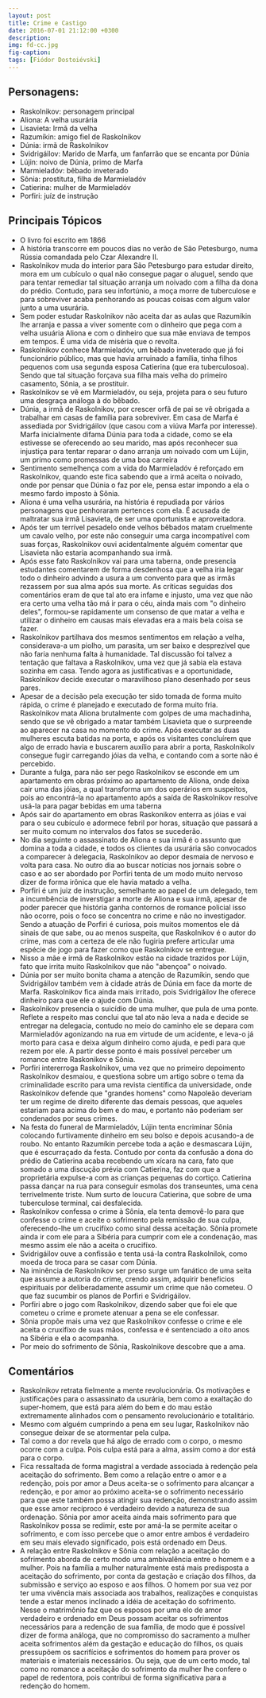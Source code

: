 ```yaml
---
layout: post
title: Crime e Castigo
date: 2016-07-01 21:12:00 +0300
description: 
img: fd-cc.jpg
fig-caption: 
tags: [Fiódor Dostoiévski]
---
```

 
## Personagens:
 
* Raskolnikov: personagem principal
* Aliona: A velha usurária
* Lisavieta: Irmã da velha
* Razumíkin: amigo fiel de Raskolnikov
* Dúnia: irmã de Raskolnikov
* Svidrigáilov: Marido de Marfa, um fanfarrão que se encanta por Dúnia
* Lújin: noivo de Dúnia, primo de Marfa
* Marmieladóv: bêbado inveterado
* Sônia: prostituta, filha de Marmieladóv
* Catierina: mulher de Marmieladóv
* Porfiri: juíz de instrução
 
## Principais Tópicos
 
* O livro foi escrito em 1866
* A história transcorre em poucos dias no verão de São Petesburgo, numa Rússia comandada pelo Czar Alexandre II.
* Raskolnikov muda do interior para São Petesburgo para estudar direito, mora em um cubículo o qual não consegue pagar o aluguel, sendo que para tentar remediar tal situação arranja um noivado com a filha da dona do prédio. Contudo, para seu infortúnio, a moça morre de tuberculose e para sobreviver acaba penhorando as poucas coisas com algum valor junto a uma usurária.
* Sem poder estudar Raskolnikov não aceita dar as aulas que Razumíkin lhe arranja e passa a viver somente com o dinheiro que pega com a velha usuária Aliona e com o dinheiro que sua mãe enviava de tempos em tempos. É uma vida de miséria que o revolta.
* Raskolnikov conhece Marmieladóv, um bêbado inveterado que já foi funcionário público, mas que havia arruinado a família, tinha filhos pequenos com usa segunda esposa Catierina (que era tuberculosoa). Sendo que tal situação forçava sua filha mais velha do primeiro casamento, Sônia, a se prostituir.
* Raskolnikov se vê em Marmieladóv, ou seja, projeta para o seu futuro uma desgraça análoga à do bêbado.
* Dúnia, a irmã de Raskolnikov, por crescer orfã de pai se vê obrigada a trabalhar em casas de família para sobreviver. Em casa de Marfa é assediada por Svidrigáilov (que casou com a viúva Marfa por interesse). Marfa inicialmente difama Dúnia para toda a cidade, como se ela estivesse se oferecendo ao seu marido, mas após reconhecer sua injustiça para tentar reparar o dano arranja um noivado com um Lújin, um primo como promessas de uma boa carreira
* Sentimento semelhença com a vida do Marmieladóv é reforçado em Raskolnikov, quando este fica sabendo que a irmã aceita o noivado, onde por pensar que Dúnia o faz por ele, pensa estar impondo a ela o mesmo fardo imposto à Sônia.
* Aliona é uma velha usurária, na história é repudiada por vários personagens que penhoraram pertences com ela. É acusada de maltratar sua irmã Lisavieta, de ser uma oportunista e aproveitadora.
* Após ter um terrível pesadelo onde velhos bêbados matam cruelmente um cavalo velho, por este não conseguir uma carga incompatível com suas forças, Raskolnikov ouvi acidentalmente alguém comentar que Lisavieta não estaria acompanhando sua irmã.
* Após esse fato Raskolnikov vai para uma taberna, onde presencia estudantes comentarem de forma desdenhosa que a velha iria legar todo o dinheiro advindo a usura a um convento para que as irmãs rezassem por sua alma após sua morte. As críticas seguidas dos comentários eram de que tal ato era infame e injusto, uma vez que não era certo uma velha tão má ir para o céu, ainda mais com "o dinheiro deles", formou-se rapidamente um consenso de que matar a velha e utilizar o dinheiro em causas mais elevadas era a mais bela coisa se fazer.
* Raskolnikov partilhava dos mesmos sentimentos em relação a velha, considerava-a um piolho, um parasita, um ser baixo e desprezível que não faria nenhuma falta à humanidade. Tal discussão foi talvez a tentação que faltava a Raskolnikov, uma vez que já sabia ela estava sozinha em casa. Tendo agora as justificativas e a oportunidade, Raskolnikov decide executar o maravilhoso plano desenhado por seus pares.
* Apesar de a decisão pela execução ter sido tomada de forma muito rápida, o crime é planejado e executado de forma muito fria. Raskolnikov mata Aliona brutalmente com golpes de uma machadinha, sendo que se vê obrigado a matar também Lisavieta que o surpreende ao aparecer na casa no momento do crime. Após executar as duas mulheres escuta batidas na porta, e após os visitantes concluírem que algo de errado havia e buscarem auxílio para abrir a porta, Raskolnikolv consegue fugir carregando jóias da velha, e contando com a sorte não é percebido.
* Durante a fulga, para não ser pego Raskolnikov se esconde em um apartamento em obras próximo ao apartamento de Aliona, onde deixa cair uma das jóias, a qual transforma um dos operários em suspeitos, pois ao encontrá-la no apartamento após a saída de Raskolnikov resolve usá-la para pagar bebidas em uma taberna
* Após sair do apartamento em obras Raskonikov enterra as jóias e vai para o seu cubículo e adormece febril por horas, situação que passará a ser muito comum no intervalos dos fatos se sucederão.
* No dia seguinte o assassinato de Aliona e sua irmã é o assunto que domina a toda a cidade, e todos os clientes da usurária são convocados a comparecer à delegacia, Raskolnikov ao depor desmaia de nervoso e volta para casa. No outro dia ao buscar notícias nos jornais sobre o caso e ao ser abordado por Porfiri tenta de um modo muito nervoso dizer de forma irônica que ele havia matado a velha.
* Porfiri é um juiz de instrução, semelhante ao papel de um delegado, tem a incumbência de inverstigar a morte de Aliona e sua irmã, apesar de poder parecer que história ganha contornos de romance policial isso não ocorre, pois o foco se concentra no crime e não no investigador. Sendo a atuação de Porfiri é curiosa, pois muitos momentos ele dá sinais de que sabe, ou ao menos suspeita, que Raskolnikov é o autor do crime, mas com a certeza de ele não fugiria prefere articular uma espécie de jogo para fazer como que Raskolnikov se entregue.
* Nisso a mãe e irmã de Raskolnikov estão na cidade trazidos por Lújin, fato que irrita muito Raskolnikov que não "abençoa" o noivado.
* Dúnia por ser muito bonita chama a atenção de Razumíkin, sendo que Svidrigáilov também vem à cidade atrás de Dúnia em face da morte de Marfa. Raskolnikov fica ainda mais irritado, pois Svidrigáilov lhe oferece dinheiro para que ele o ajude com Dúnia.
* Raskolnikov presencia o suicídio de uma mulher, que pula de uma ponte. Reflete a respeito mas conclui que tal ato não leva a nada e decide se entregar na delegacia, contudo no meio do caminho ele se depara com Marmieladóv agonizando na rua em virtude de um acidente, e leva-o já morto para casa e deixa algum dinheiro como ajuda, e pedi para que rezem por ele. A partir desse ponto é mais possível perceber um romance entre Raskonikov e Sônia.
* Porfiri intererroga Raskolnikov, uma vez que no primeiro depoimento Raskolnikov desmaiou, e questiona sobre um artigo sobre o tema da criminalidade escrito para uma revista científica da universidade, onde Raskolnikov defende que "grandes homens" como Napoleão deveriam ter um regime de direito diferente das demais pessoas, que aqueles estariam para acima do bem e do mau, e portanto não poderiam ser condenados por seus crimes.       
* Na festa do funeral de Marmieladóv, Lújin tenta encriminar Sônia colocando furtivamente dinheiro em seu bolso e depois acusando-a de roubo. No entanto Razumíkin percebe toda a ação e desmascara Lújin, que é escurraçado da festa. Contudo por conta da confusão a dona do prédio de Catierina acaba recebendo um xícara na cara, fato que somado a uma discução prévia com Catierina, faz com que a proprietária expulse-a com as crianças pequenas do cortiço. Catierina passa dançar na rua para conseguir esmolas dos transeuntes, uma cena terrivelmente triste. Num surto de loucura Catierina, que sobre de uma tuberculose terminal, cai desfalecida.
* Raskolnikov confessa o crime à Sônia, ela tenta demovê-lo para que confesse o crime e aceite o sofrimento pela remissão de sua culpa, oferecendo-lhe um crucifíxo como sinal dessa aceitação. Sônia promete ainda ir com ele para a Sibéria para cumprir com ele a condenação, mas mesmo assim ele não a aceita o crucifíxo.
* Svidrigáilov ouve a confissão e tenta usá-la contra Raskolnilok, como moeda de troca para se casar com Dúnia.
* Na iminência de Raskolnikov ser preso surge um fanático de uma seita que assume a autoria do crime, crendo assim, adquirir beneficios espirituais por deliberadamente assumir um crime que não cometeu. O que faz sucumbir os planos de Porfiri e Svidrigáilov. 
* Porfiri abre o jogo com Raskolnikov, dizendo saber que foi ele que cometeu o crime e promete atenuar a pena se ele confessar.
* Sônia propõe mais uma vez que Raskolnikov confesse o crime e ele aceita o cruxifíxo de suas mãos, confessa e é sentenciado a oito anos na Sibéria e ela o acompanha.
* Por meio do sofrimento de Sônia, Raskolnikove descobre que a ama.
 
## Comentários
 
* Raskolnikov retrata fielmente a mente revolucionária. Os motivações e justificações para o assassinato da usurária, bem como a exaltação do super-homem, que está para além do bem e do mau estão extremamente alinhados com o pensamento revolucionário e totalitário.
* Mesmo com alguém cumprindo a pena em seu lugar, Raskolnikov não consegue deixar de se atormentar pela culpa.
* Tal como a dor revela que há algo de errado com o corpo, o mesmo ocorre com a culpa. Pois culpa está para a alma, assim como a dor está para o corpo.
* Fica ressaltada de forma magistral a verdade associada à redenção pela aceitação do sofrimento. Bem como a relação entre o amor e a redenção, pois por amor a Deus aceita-se o sofrimento para alcançar a redenção, e por amor ao próximo aceita-se o sofrimento necessário para que este também possa atingir sua redenção, demonstrando assim que esse amor recíproco é verdadeiro devido a natureza de sua ordenação. Sônia por amor aceita ainda mais sofrimento para que Raskolnikov possa se redimir, este por amá-la se permite aceitar o sofrimento, e com isso percebe que o amor entre ambos é verdadeiro em seu mais elevado significado, pois está ordenado em Deus.
* A relação entre Raskolnikov e Sônia com relação a aceitação do sofrimento aborda de certo modo uma ambivalência entre o homem e a mulher. Pois na família a mulher naturalmente está mais predisposta a aceitação do sofrimento, por conta da gestação e criação dos filhos, da submissão e serviço ao esposo e aos filhos. O homem por sua vez por ter uma vivência mais associada aos trabalhos, realizações e conquistas tende a estar menos inclinado a idéia de aceitação do sofrimento. Nesse o matrimônio faz que os esposos por uma elo de amor verdadeiro e ordenado em Deus possam aceitar os sofrimentos necessários para a redenção de sua família, de modo que é possível dizer de forma análoga, que no compromisso do sacramento a mulher aceita sofrimentos além da gestação e educação do filhos, os quais pressupõem os sacrifícios e sofrimentos do homem para prover os materiais e imateriais necessários. Ou seja, que de um certo modo, tal como no romance a aceitação do sofrimento da mulher lhe confere o papel de redentora, pois contribui de forma significativa para a redenção do homem.  
